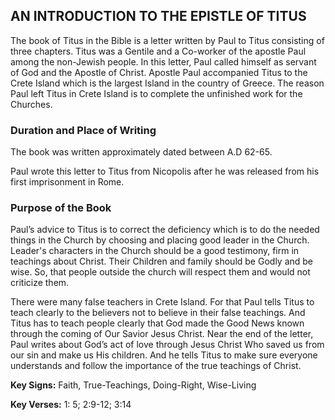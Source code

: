 ## AN INTRODUCTION TO THE EPISTLE OF TITUS

The book of Titus in the Bible is a letter written by Paul to Titus consisting of three chapters. Titus was a Gentile and a Co-worker of the apostle Paul among the non-Jewish people. In this letter, Paul called himself as servant of God and the Apostle of Christ. Apostle Paul accompanied Titus to the Crete Island which is the largest Island in the country of Greece. The reason Paul left Titus in Crete Island is to complete the unfinished work for the Churches.

### Duration and Place of Writing

The book was written approximately dated between A.D 62-65.

Paul wrote this letter to Titus from Nicopolis after he was released from his first imprisonment in Rome.

### Purpose of the Book

Paul’s advice to Titus is to correct the deficiency which is to do the needed things in the Church by choosing and placing good leader in the Church.
Leader's characters in the Church should be a good testimony, firm in teachings about Christ. Their Children and family should be Godly and be wise. So, that people outside the church will respect them and would not criticize them.

There were many false teachers in Crete Island. For that Paul tells Titus to teach clearly to the believers not to believe in their false teachings. And Titus has to teach people clearly that God made the Good News known through the coming of Our Savior Jesus Christ.
Near the end of the letter, Paul writes about God’s act of love through Jesus Christ Who saved us from our sin and make us His children. And he tells Titus to make sure everyone understands and follow the importance of the true teachings of Christ.

**Key Signs:** Faith, True-Teachings, Doing-Right, Wise-Living

**Key Verses:** 1: 5; 2:9-12; 3:14